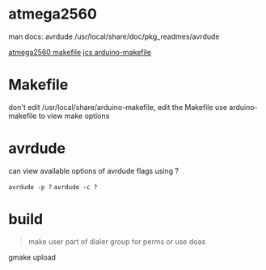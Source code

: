 # atmega2560

man docs: avrdude 
/usr/local/share/doc/pkg_readmes/avrdude

[atmega2560 makefile](https://libredd.it/r/openbsd/comments/x1zp2e/unable_to_build_atmega2560_with_arduinomakefile/)
[jcs arduino-makefile](https://jcs.org/2019/12/17/arduino)

# Makefile

don't edit /usr/local/share/arduino-makefile, edit the Makefile
use arduino-makefile to view make options

# avrdude

can view available options of avrdude flags using ?

`avrdude -p ?`
`avrdude -c ?`

# build

> make user part of dialer group for perms or use doas

gmake upload
